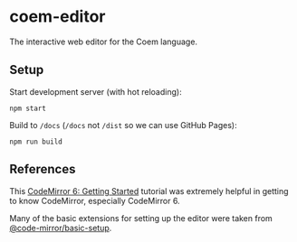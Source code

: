 # coem-editor

The interactive web editor for the Coem language.

## Setup

Start development server (with hot reloading):

```
npm start
```

Build to `/docs` (`/docs` not `/dist` so we can use GitHub Pages):

```
npm run build
```

## References

This [CodeMirror 6: Getting Started](https://blog.datacamp.engineering/codemirror-6-getting-started-7fd08f467ed2) tutorial was extremely helpful in getting to know CodeMirror, especially CodeMirror 6.

Many of the basic extensions for setting up the editor were taken from [@code-mirror/basic-setup](https://github.com/codemirror/basic-setup/).
